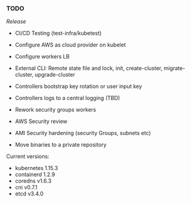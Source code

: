 ### TODO

*Release*
* CI/CD Testing (test-infra/kubetest)
* Configure AWS as cloud provider on kubelet
* Configure workers LB
* External CLI: Remote state file and lock, init, create-cluster, migrate-cluster, upgrade-cluster
* Controllers bootstrap key rotation or user input key
* Controllers logs to a central logging (TBD)
* Rework security groups workers
* AWS Security review
* AMI Security hardening (security Groups, subnets etc)

* Move binaries to a private repository

Current versions:

* kubernetes 1.15.3
* containerd 1.2.9
* coredns v1.6.3
* cni v0.7.1
* etcd v3.4.0

